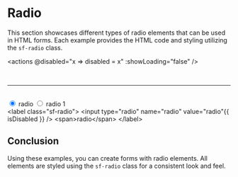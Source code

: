 <script setup>
import { ref, computed } from 'vue';
const disabled = ref(false);
const isDisabled = computed(() => disabled.value ? ' disabled' : null);
</script>

# Radio

This section showcases different types of radio elements that can be used in HTML forms. Each example provides the HTML code and styling utilizing the `sf-radio` class.

<actions @disabled="x => disabled = x" :showLoading="false" />

<br />

---
<br />

<div class="d:f:x">
  <label class="sf-radio">
    <input type="radio" name="radio" value="radio" checked :disabled="disabled" /> <span>radio</span>
  </label>
  <label class="sf-radio">
    <input type="radio" name="radio" value="radio 1" :disabled="disabled" /> <span>radio 1</span>
  </label>
</div>

<highlight lang="html">
&lt;label class="sf-radio"&gt;
  &lt;input type="radio" name="radio" value="radio"{{ isDisabled }} /&gt; &lt;span&gt;radio&lt;/span&gt;
&lt;/label&gt;
</highlight>

## Conclusion

Using these examples, you can create forms with radio elements. All elements are styled using the `sf-radio` class for a consistent look and feel.
